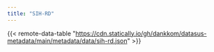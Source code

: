 ```yaml
---
title: "SIH-RD"
---
```


{{< remote-data-table "https://cdn.statically.io/gh/dankkom/datasus-metadata/main/metadata/data/sih-rd.json" >}}

